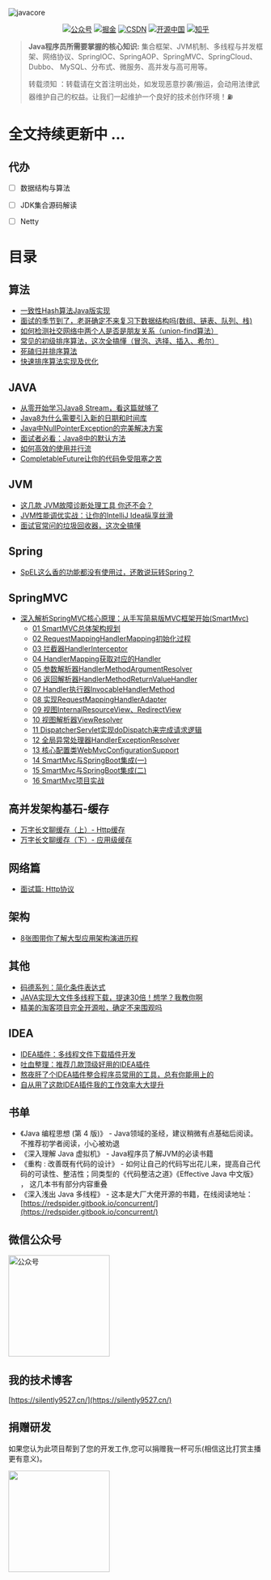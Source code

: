 
![javacore](https://raw.githubusercontent.com/silently9527/JavaCore/master/imgs/javacore.png)


<p align="center">
  <a href="#微信公众号"><img src="https://img.shields.io/badge/公众号-贝塔学JAVA-blue.svg" alt="公众号"></a>
  <a href="https://juejin.cn/user/2779199782521693"><img src="https://img.shields.io/badge/juejin-掘金-yellow.svg" alt="掘金"></a>
  <a href="https://blog.csdn.net/asdewq380303318"><img src="https://img.shields.io/badge/csdn-CSDN-red.svg" alt="CSDN"></a>
  <a href="https://my.oschina.net/u/3230120"><img src="https://img.shields.io/badge/oschina-开源中国-green" alt="开源中国"></a>
  <a href="https://www.zhihu.com/people/huaan9527-57/posts"><img src="https://img.shields.io/badge/zhihu-知乎-purple" alt="知乎"></a>
</p>


> **Java程序员所需要掌握的核心知识:** 集合框架、JVM机制、多线程与并发框架、网络协议、SpringIOC、SpringAOP、SpringMVC、SpringCloud、Dubbo、
MySQL、分布式、微服务、高并发与高可用等。
>
> 转载须知 ：转载请在文首注明出处，如发现恶意抄袭/搬运，会动用法律武器维护自己的权益。让我们一起维护一个良好的技术创作环境！⛽️

# 全文持续更新中 ... 


## 代办
- [ ] 数据结构与算法
- [ ] JDK集合源码解读
- [ ] Netty


# 目录

## 算法
- [一致性Hash算法Java版实现](https://mp.weixin.qq.com/s/eCxGPqrfIeFY_E_CnFRfMw)
- [面试的季节到了，老哥确定不来复习下数据结构吗(数组、链表、队列、栈)](https://mp.weixin.qq.com/s/INJW8oTWzT6sdOZ8lJma0g)
- [如何检测社交网络中两个人是否是朋友关系（union-find算法）](https://mp.weixin.qq.com/s/twPSCnxMUmaSz_v8uCLNHw)
- [常见的初级排序算法，这次全搞懂（冒泡、选择、插入、希尔）](https://mp.weixin.qq.com/s/neol2vvmA_uXGbndKec1hw)
- [死磕归并排序算法](https://mp.weixin.qq.com/s/aJRWB8eekdc8VE2Yx_E4pQ)
- [快速排序算法实现及优化](https://mp.weixin.qq.com/s/aZ8XIb8fg_Chj4tTHOhmeQ)

## JAVA
- [从零开始学习Java8 Stream，看这篇就够了](https://mp.weixin.qq.com/s/6sC8cIXEKHWLKodLFZDqtA)
- [Java8为什么需要引入新的日期和时间库](https://mp.weixin.qq.com/s/RvACVDyxoxGgK4-dqjriBA)
- [Java中NullPointerException的完美解决方案](https://mp.weixin.qq.com/s/6XGH813YD2jvyNhaqqNi9g)
- [面试者必看：Java8中的默认方法](https://mp.weixin.qq.com/s/IOxuE1Fhtro3gUWkHALPnQ)
- [如何高效的使用并行流](https://mp.weixin.qq.com/s/6kYfoGVgho2YiWStsEHw5w)
- [CompletableFuture让你的代码免受阻塞之苦](https://mp.weixin.qq.com/s/pXo2vrsTd0tc_fYpBdf4SA)

## JVM
- [这几款 JVM故障诊断处理工具 你还不会？](https://mp.weixin.qq.com/s/t7G1tSrNJ603nIpgzMY2uw)
- [JVM性能调优实战：让你的IntelliJ Idea纵享丝滑](https://mp.weixin.qq.com/s/9EeuXnAhRIGQXBPYPEFd4w)
- [面试官常问的垃圾回收器，这次全搞懂](https://mp.weixin.qq.com/s/lNrudRXKMf843tY4Rb6k5w)

## Spring
- [SpEL这么香的功能都没有使用过，还敢说玩转Spring？](https://mp.weixin.qq.com/s/0HrXUviqZ2dRvzyTwQH-Hg)

## SpringMVC
- [深入解析SpringMVC核心原理：从手写简易版MVC框架开始(SmartMvc)](https://github.com/silently9527/SmartMvc)
    - [01 SmartMVC总体架构规划](https://silently9527.cn/archives/71)
    - [02 RequestMappingHandlerMapping初始化过程](https://silently9527.cn/archives/72)
    - [03 拦截器HandlerInterceptor](https://silently9527.cn/archives/73)
    - [04 HandlerMapping获取对应的Handler](https://silently9527.cn/archives/74)
    - [05 参数解析器HandlerMethodArgumentResolver](https://silently9527.cn/archives/75)
    - [06 返回解析器HandlerMethodReturnValueHandler](https://silently9527.cn/archives/76)
    - [07 Handler执行器InvocableHandlerMethod](https://silently9527.cn/archives/77)
    - [08 实现RequestMappingHandlerAdapter](https://silently9527.cn/archives/78)
    - [09 视图InternalResourceView、RedirectView](https://silently9527.cn/archives/79)
    - [10 视图解析器ViewResolver](https://silently9527.cn/archives/80)
    - [11 DispatcherServlet实现doDispatch来完成请求逻辑](https://silently9527.cn/archives/81)
    - [12 全局异常处理器HandlerExceptionResolver](https://silently9527.cn/archives/82)
    - [13 核心配置类WebMvcConfigurationSupport](https://silently9527.cn/archives/83)
    - [14 SmartMvc与SpringBoot集成(一)](https://silently9527.cn/archives/84)
    - [15 SmartMvc与SpringBoot集成(二)](https://silently9527.cn/archives/85)
    - [16 SmartMvc项目实战](https://silently9527.cn/archives/86)

## 高并发架构基石-缓存
- [万字长文聊缓存（上）- Http缓存](https://mp.weixin.qq.com/s/07H-E2wAstoMNUfWm28k0Q)
- [万字长文聊缓存（下）- 应用级缓存](https://mp.weixin.qq.com/s/Ctqq_pzkmWcechRC2Sv-ow)

## 网络篇
- [面试篇: Http协议](https://mp.weixin.qq.com/s/soVJqKD6mYI5eKKbuVpaLA)

## 架构
- [8张图带你了解大型应用架构演进历程](https://mp.weixin.qq.com/s/jtBTv1rsFHDDlyqbaWI-bA)

## 其他
- [码德系列：简化条件表达式](https://juejin.cn/post/6901814939833335821)
- [JAVA实现大文件多线程下载，提速30倍！想学？我教你啊](https://mp.weixin.qq.com/s/28hSfOqvg2aARisLVit0Ew)
- [精美的淘客项目完全开源啦，确定不来围观吗](https://mp.weixin.qq.com/s/atU2Uq7zg9jJOosvWM8Q7w)

## IDEA
- [IDEA插件：多线程文件下载插件开发](https://mp.weixin.qq.com/s/eHXB85NyAeYNJUrLgwMshQ)
- [吐血整理：推荐几款顶级好用的IDEA插件](https://mp.weixin.qq.com/s/jFPNOzPH1dJKbzZYTGrqYA)
- [熬夜肝了个IDEA插件整合程序员常用的工具，总有你能用上的](https://mp.weixin.qq.com/s/M80ZnNG79d0OkkciA3J-ag)
- [自从用了这款IDEA插件我的工作效率大大提升](https://mp.weixin.qq.com/s/nMOvX0J5ABQnqYbws912fA)
## 书单
- 《Java 编程思想 (第 4 版)》 - Java领域的圣经，建议稍微有点基础后阅读。不推荐初学者阅读，小心被劝退
- 《深入理解 Java 虚拟机》 - Java程序员了解JVM的必读书籍
- 《重构 : 改善既有代码的设计》 - 如何让自己的代码写出花儿来，提高自己代码的可读性、整洁性；同类型的《代码整洁之道》《Effective Java 中文版》 ，
这几本书有部分内容重叠
- 《深入浅出 Java 多线程》 - 这本是大厂大佬开源的书籍，在线阅读地址：[https://redspider.gitbook.io/concurrent/](https://redspider.gitbook.io/concurrent/)

## 微信公众号

<img width="200" src="https://raw.githubusercontent.com/silently9527/JavaCore/master/imgs/gonzhonghao.png" alt="公众号">


## 我的技术博客
[https://silently9527.cn/](https://silently9527.cn/)

## 捐赠研发
如果您认为此项目帮到了您的开发工作,您可以捐赠我一杯可乐(相信这比打赏主播更有意义)。

<img width="200" src="https://tva1.sinaimg.cn/large/008eGmZEgy1gn63yahvn4j30ia0igjsw.jpg">


